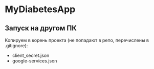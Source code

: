 # MyDiabetesApp

## Запуск на другом ПК

Копируем в корень проекта (не попадают в репо, перечислены в .gitignore):
   - client_secret.json  
   - google-services.json
